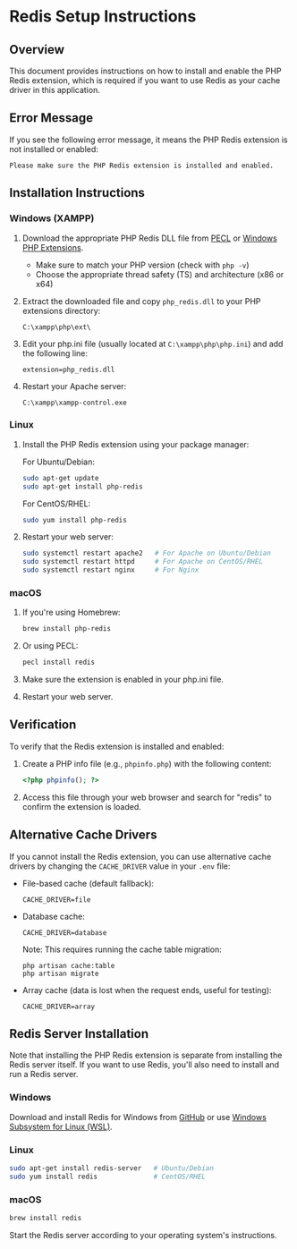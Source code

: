 # Redis Setup Instructions

## Overview
This document provides instructions on how to install and enable the PHP Redis extension, which is required if you want to use Redis as your cache driver in this application.

## Error Message
If you see the following error message, it means the PHP Redis extension is not installed or enabled:
```
Please make sure the PHP Redis extension is installed and enabled.
```

## Installation Instructions

### Windows (XAMPP)
1. Download the appropriate PHP Redis DLL file from [PECL](https://pecl.php.net/package/redis) or [Windows PHP Extensions](https://windows.php.net/downloads/pecl/releases/redis/).
   - Make sure to match your PHP version (check with `php -v`)
   - Choose the appropriate thread safety (TS) and architecture (x86 or x64)

2. Extract the downloaded file and copy `php_redis.dll` to your PHP extensions directory:
   ```
   C:\xampp\php\ext\
   ```

3. Edit your php.ini file (usually located at `C:\xampp\php\php.ini`) and add the following line:
   ```
   extension=php_redis.dll
   ```

4. Restart your Apache server:
   ```
   C:\xampp\xampp-control.exe
   ```

### Linux
1. Install the PHP Redis extension using your package manager:

   For Ubuntu/Debian:
   ```bash
   sudo apt-get update
   sudo apt-get install php-redis
   ```

   For CentOS/RHEL:
   ```bash
   sudo yum install php-redis
   ```

2. Restart your web server:
   ```bash
   sudo systemctl restart apache2   # For Apache on Ubuntu/Debian
   sudo systemctl restart httpd     # For Apache on CentOS/RHEL
   sudo systemctl restart nginx     # For Nginx
   ```

### macOS
1. If you're using Homebrew:
   ```bash
   brew install php-redis
   ```

2. Or using PECL:
   ```bash
   pecl install redis
   ```

3. Make sure the extension is enabled in your php.ini file.

4. Restart your web server.

## Verification
To verify that the Redis extension is installed and enabled:

1. Create a PHP info file (e.g., `phpinfo.php`) with the following content:
   ```php
   <?php phpinfo(); ?>
   ```

2. Access this file through your web browser and search for "redis" to confirm the extension is loaded.

## Alternative Cache Drivers
If you cannot install the Redis extension, you can use alternative cache drivers by changing the `CACHE_DRIVER` value in your `.env` file:

- File-based cache (default fallback):
  ```
  CACHE_DRIVER=file
  ```

- Database cache:
  ```
  CACHE_DRIVER=database
  ```
  Note: This requires running the cache table migration:
  ```
  php artisan cache:table
  php artisan migrate
  ```

- Array cache (data is lost when the request ends, useful for testing):
  ```
  CACHE_DRIVER=array
  ```

## Redis Server Installation
Note that installing the PHP Redis extension is separate from installing the Redis server itself. If you want to use Redis, you'll also need to install and run a Redis server.

### Windows
Download and install Redis for Windows from [GitHub](https://github.com/microsoftarchive/redis/releases) or use [Windows Subsystem for Linux (WSL)](https://docs.microsoft.com/en-us/windows/wsl/install).

### Linux
```bash
sudo apt-get install redis-server   # Ubuntu/Debian
sudo yum install redis              # CentOS/RHEL
```

### macOS
```bash
brew install redis
```

Start the Redis server according to your operating system's instructions.